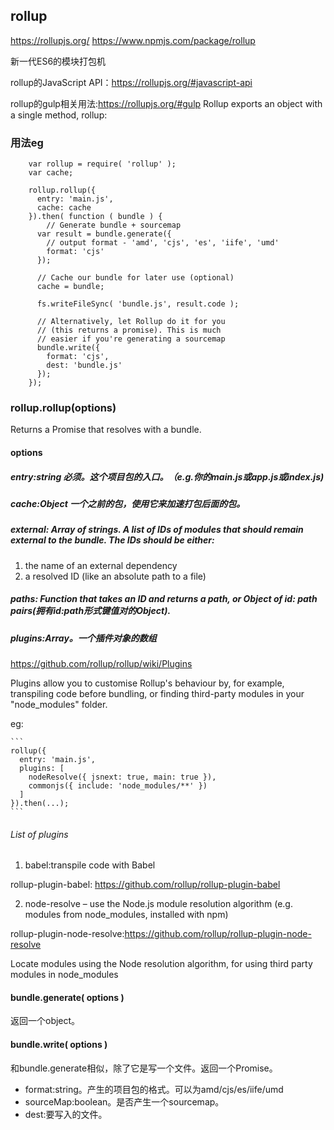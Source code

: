## rollup
<https://rollupjs.org/>
<https://www.npmjs.com/package/rollup>

新一代ES6的模块打包机

rollup的JavaScript API：<https://rollupjs.org/#javascript-api>

rollup的gulp相关用法:<https://rollupjs.org/#gulp>
Rollup exports an object with a single method, rollup:

### 用法eg
```	
	var rollup = require( 'rollup' );
	var cache;

	rollup.rollup({
	  entry: 'main.js',
	  cache: cache
	}).then( function ( bundle ) {
	 	// Generate bundle + sourcemap
	  var result = bundle.generate({
	    // output format - 'amd', 'cjs', 'es', 'iife', 'umd'
	    format: 'cjs'
	  });
	
	  // Cache our bundle for later use (optional)
	  cache = bundle;
	
	  fs.writeFileSync( 'bundle.js', result.code );
	
	  // Alternatively, let Rollup do it for you
	  // (this returns a promise). This is much
	  // easier if you're generating a sourcemap
	  bundle.write({
	    format: 'cjs',
	    dest: 'bundle.js'
	  });
	});
```
### rollup.rollup(options)
Returns a Promise that resolves with a bundle. 

####  options
##### entry:string 必须。这个项目包的入口。（e.g.你的main.js或app.js或index.js)

##### cache:Object  一个之前的包，使用它来加速打包后面的包。

##### external: Array of strings. A list of IDs of modules that should remain external to the bundle. The IDs should be either:
  1. the name of an external dependency
  2. a resolved ID (like an absolute path to a file)

##### paths: Function  that takes an ID and returns a path, or Object of **id: path pairs**(拥有id:path形式键值对的Object).

##### plugins:Array。一个插件对象的数组
<https://github.com/rollup/rollup/wiki/Plugins>

Plugins allow you to customise Rollup's behaviour by, for example, transpiling code before bundling, or finding third-party modules in your "node_modules" folder.

eg:

    ```
    rollup({
      entry: 'main.js',
      plugins: [
        nodeResolve({ jsnext: true, main: true }),
        commonjs({ include: 'node_modules/**' })
      ]
    }).then(...);
    ```

###### List of plugins
1. babel:transpile code with Babel

rollup-plugin-babel:
    <https://github.com/rollup/rollup-plugin-babel>

2. node-resolve – use the Node.js module resolution algorithm (e.g. modules from node_modules, installed with npm)

rollup-plugin-node-resolve:<https://github.com/rollup/rollup-plugin-node-resolve>

Locate modules using the Node resolution algorithm, for using third party modules in node_modules


#### bundle.generate( options )
返回一个object。

#### bundle.write( options )
和bundle.generate相似，除了它是写一个文件。返回一个Promise。

- format:string。产生的项目包的格式。可以为amd/cjs/es/iife/umd
- sourceMap:boolean。是否产生一个sourcemap。
- dest:要写入的文件。